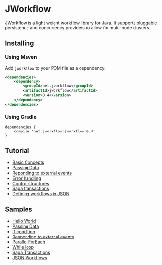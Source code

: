 # JWorkflow

JWorkflow is a light weight workflow library for Java.  It supports pluggable persistence and concurrency providers to allow for multi-node clusters.

## Installing

### Using Maven

Add `jworkflow` to your POM file as a dependency.

```xml
<dependencies>
    <dependency>
        <groupId>net.jworkflow</groupId>
        <artifactId>jworkflow</artifactId>
        <version>0.4</version>
    </dependency>
</dependencies>
```

### Using Gradle

```Gradle
dependencies { 
    compile 'net.jworkflow:jworkflow:0.4'
}
```

## Tutorial

 * [Basic Concepts](01-basic-concepts.md)
 * [Passing Data](02-data.md)
 * [Reponding to external events](03-events.md)
 * [Error handling](04-error-handling.md)
 * [Control structures](05-control-structures.md)
 * [Saga transactions](06-sagas.md)
 * [Defining workflows in JSON](07-json.md)


## Samples

 * [Hello World](https://github.com/danielgerlag/jworkflow/tree/master/samples/sample01)
 * [Passing Data](https://github.com/danielgerlag/jworkflow/tree/master/samples/sample02)
 * [If condition](https://github.com/danielgerlag/jworkflow/tree/master/samples/sample06)
 * [Responding to external events](https://github.com/danielgerlag/jworkflow/tree/master/samples/sample03)
 * [Parallel ForEach](https://github.com/danielgerlag/jworkflow/tree/master/samples/sample04)
 * [While loop](https://github.com/danielgerlag/jworkflow/tree/master/samples/sample05)
 * [Saga Transactions](https://github.com/danielgerlag/jworkflow/tree/master/samples/sample07)
 * [JSON Workflows](https://github.com/danielgerlag/jworkflow/tree/master/samples/sample08)
